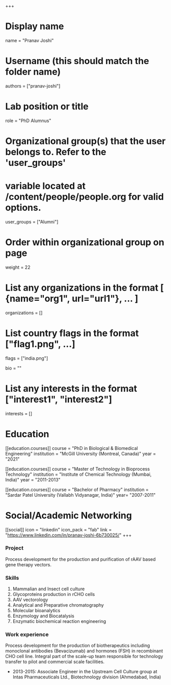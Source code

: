 +++
# Display name
name = "Pranav Joshi"

# Username (this should match the folder name)
authors = ["pranav-joshi"]

# Lab position or title
role = "PhD Alumnus"

# Organizational group(s) that the user belongs to. Refer to the 'user_groups'
# variable located at /content/people/people.org for valid options.
user_groups = ["Alumni"]

# Order within organizational group on page
weight = 22

# List any organizations in the format [ {name="org1", url="url1"}, ... ]
organizations = []

# List country flags in the format ["flag1.png", ...]
flags = ["india.png"]

bio = ""

# List any interests in the format ["interest1", "interest2"]
interests = []

# Education
[[education.courses]]
  course = "PhD in Biological & Biomedical Engineering"
  institution = "McGill University (Montreal, Canada)"
  year = "2021"

[[education.courses]]
  course = "Master of Technology in Bioprocess Technology"
  institution = "Institute of Chemical Technology (Mumbai, India)"
  year = "2011-2013"

[[education.courses]]
  course = "Bachelor of Pharmacy"
  institution = "Sardar Patel University (Vallabh Vidyanagar, India)"
  year= "2007-2011"

# Social/Academic Networking
[[social]]
  icon = "linkedin"
  icon_pack = "fab"
  link = "https://www.linkedin.com/in/pranav-joshi-6b730025/"
+++

### Project
Process development for the production and purification of rAAV based gene
therapy vectors.

### Skills
1. Mammalian and Insect cell culture
2. Glycoproteins production in rCHO cells
3. AAV vectorology
4. Analytical and Preparative chromatography 
5. Molecular bioanalytics
6. Enzymology and Biocatalysis
7. Enzymatic biochemical reaction engineering

### Work experience
Process development for the production of biotherapeutics including monoclonal
antibodies (Bevacizumab) and hormones (FSH) in recombinant CHO cell line.
Integral part of the scale-up team responsible for technology transfer to pilot
and commercial scale facilities.

- 2013-2015: Associate Engineer in the Upstream Cell Culture group at Intas
  Pharmaceuticals Ltd., Biotechnology division (Ahmedabad, India)
